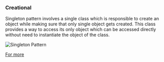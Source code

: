 ### Creational

Singleton pattern involves a single class which is responsible to create an object while making sure that only single object gets created. This class provides a way to access its only object which can be accessed directly without need to instantiate the object of the class.

![Singleton Pattern](https://www.tutorialspoint.com/design_pattern/images/singleton_pattern_uml_diagram.jpg)

[For more](https://www.tutorialspoint.com/design_pattern/singleton_pattern.htm)
